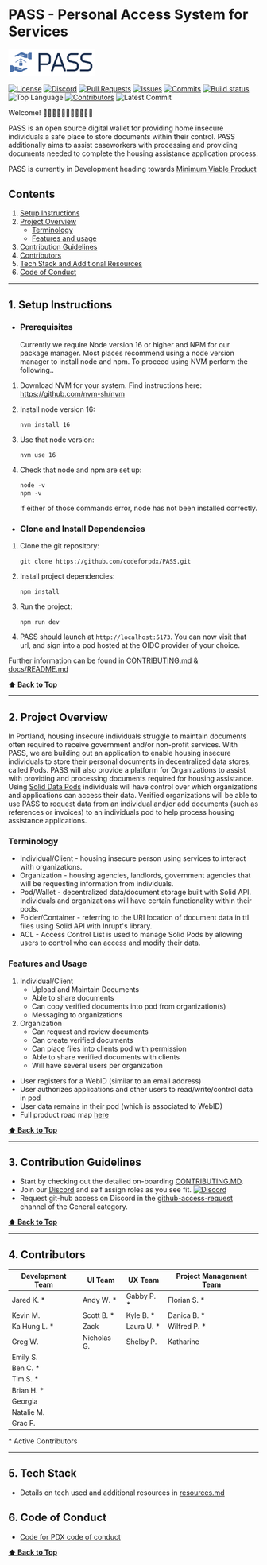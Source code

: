 
# PASS - Personal Access System for Services

<img src ="./src/assets/logo.png" width="175">

[![License](https://img.shields.io/github/license/codeforpdx/PASS)](https://github.com/codeforpdx/PASS/blob/Master/LICENSE)
[![Discord](https://img.shields.io/discord/1068260532806766733)](https://discord.gg/Ts923xaUYV)
[![Pull Requests](https://img.shields.io/github/issues-pr/codeforpdx/PASS)](https://github.com/codeforpdx/PASS/pulls)
[![Issues](https://img.shields.io/github/issues/codeforpdx/PASS)](https://github.com/codeforpdx/PASS/issues)
[![Commits](https://img.shields.io/github/commit-activity/m/codeforpdx/PASS)](https://github.com/codeforpdx/PASS/commits/Master)
[![Build status](https://github.com/codeforpdx/pass/actions/workflows/ci.yml/badge.svg)](https://github.com/codeforpdx/pass/actions?query=workflow%3ABuild)
![Top Language](https://img.shields.io/github/languages/top/codeforpdx/PASS)
[![Contributors](https://img.shields.io/github/contributors/codeforpdx/pass)](https://github.com/codeforpdx/PASS/graphs/contributors)
![Latest Commit](https://img.shields.io/github/last-commit/codeforpdx/PASS/Development)

Welcome! 👋👋🏿👋🏽👋🏻👋🏾👋🏼

PASS is an open source digital wallet for providing home insecure individuals a safe place to store documents within their control. PASS additionally aims to assist caseworkers with processing and providing documents needed to complete the housing assistance application process.

PASS is currently in Development heading towards [Minimum Viable Product](./docs/ROADMAP.md)

## Contents

1.  [Setup Instructions](#1-setup-instructions)
2.  [Project Overview](#2-project-overview)
       - [Terminology](#terminology)
       - [Features and usage](#features-and-usage)
3.  [Contribution Guidelines](#3-contribution-guidelines)
4.  [Contributors](#4-contributors)
5.  [Tech Stack and Additional Resources](#5-tech-stack)
6.  [Code of Conduct](#6-code-of-conduct)

---
## 1. Setup Instructions

- ### Prerequisites

   Currently we require Node version 16 or higher and NPM for our package manager.  Most places recommend using a node version manager to install node and npm. To proceed using NVM perform the following.. 

1. Download NVM for your system. Find instructions here: https://github.com/nvm-sh/nvm
   
2. Install node version 16: 
   ```
   nvm install 16
   ```
3. Use that node version: 
   ```
   nvm use 16
   ```
4. Check that node and npm are set up:
   ```
   node -v
   npm -v
   ```
   If either of those commands error, node has not been installed correctly.

- ### Clone and Install Dependencies
  
1. Clone the git repository: 
   ```
   git clone https://github.com/codeforpdx/PASS.git
   ```
   
2. Install project dependencies:
   ```
   npm install
   ```
3. Run the project: 
   ```
   npm run dev
   ```
4. PASS should launch at `http://localhost:5173`. You can now visit that url, and sign into a pod hosted at the OIDC provider of your choice.

Further information can be found in [CONTRIBUTING.md](./docs/CONTRIBUTING.md) & [docs/README.md](./docs/README.md)

**[⬆️ Back to Top](#pass---personal-access-system-for-services)**

---

## 2. Project Overview

In Portland, housing insecure individuals struggle to maintain documents often required to receive government and/or non-profit services. With PASS, we are building out an application to enable housing insecure individuals to store their personal documents in decentralized data stores, called Pods. PASS will also provide a platform for Organizations to assist with providing and processing documents required for housing assistance. Using [Solid Data Pods](https://solidproject.org/) individuals will have control over which organizations and applications can access their data. Verified organizations will be able to use PASS to request data from an individual and/or add documents (such as references or invoices) to an individuals pod to help process housing assistance applications.

###  Terminology

- Individual/Client - housing insecure person using services to interact with organizations.
- Organization - housing agencies, landlords, government agencies that will be requesting information from individuals.
- Pod/Wallet - decentralized data/document storage built with Solid API. Individuals and organizations will have certain functionality within their pods.
- Folder/Container - referring to the URI location of document data in ttl files using Solid API with Inrupt's library.
- ACL - Access Control List is used to manage Solid Pods by allowing users to control who can access and modify their data.

### Features and Usage

1. Individual/Client
   - Upload and Maintain Documents
   - Able to share documents
   - Can copy verified documents into pod from organization(s)
   - Messaging to organizations
2. Organization
   - Can request and review documents
   - Can create verified documents
   - Can place files into clients pod with permission
   - Able to share verified documents with clients
   - Will have several users per organization

- User registers for a WebID (similar to an email address)
- User authorizes applications and other users to read/write/control data in pod
- User data remains in their pod (which is associated to WebID)
- Full product road map [here](docs/ROADMAP.md)
  
**[⬆️ Back to Top](#pass---personal-access-system-for-services)**

---

## 3. Contribution Guidelines

-  Start by checking out the detailed on-boarding [CONTRIBUTING.MD](./docs/CONTRIBUTING.md).
-  Join our [Discord](https://discord.gg/Ts923xaUYV) and self assign roles as you see fit. [![Discord](https://img.shields.io/discord/1068260532806766733)](https://discord.gg/Ts923xaUYV)
-  Request git-hub access on Discord in the [github-access-request](https://discord.com/channels/1068260532806766733/1078124139983945858) channel of the General category.
  
**[⬆️ Back to Top](#pass---personal-access-system-for-services)**

---

## 4. Contributors

| Development Team | UI Team     | UX Team     | Project Management Team |
| ---------------- | ----------- | ----------- | ----------------------- |
| Jared K. \*      | Andy W. \*  | Gabby P. \* | Florian S. \*           |
| Kevin M.         | Scott B. \* | Kyle B. \*  | Danica B. \*            |
| Ka Hung L. \*    | Zack        | Laura U. \* | Wilfred P. \*           |
| Greg W.          | Nicholas G. | Shelby P.   | Katharine               |
| Emily S.         |             |             |                         |
| Ben C. \*        |             |             |                         |
| Tim S. \*        |             |             |                         |
| Brian H. \*      |             |             |                         |
| Georgia          |             |             |                         |
| Natalie M.       |             |             |                         |
| Grac F.          |             |             |                         |

\* Active Contributors

---

## 5. Tech Stack

- Details on tech used and additional resources in [resources.md](./docs/RESOURCES.MD)

## 6. Code of Conduct

- [Code for PDX code of conduct](https://github.com/codeforpdx/codeofconduct/blob/master/README.md)


**[⬆️ Back to Top](#pass---personal-access-system-for-services)**
